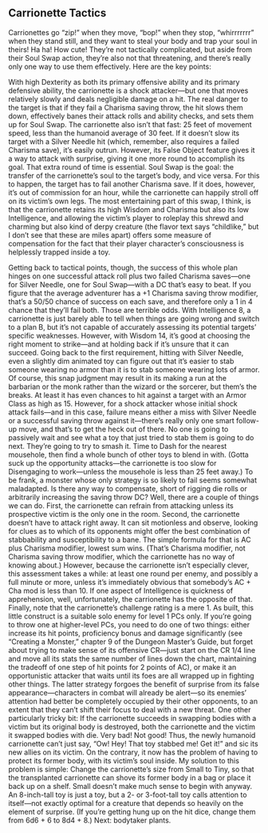 ## Carrionette Tactics


Carrionettes go “zip!” when they move, “bop!” when they stop, “whirrrrrrr” when they stand still, and they want to steal your body and trap your soul in theirs! Ha ha! How cute!
They’re not tactically complicated, but aside from their Soul Swap action, they’re also not that threatening, and there’s really only one way to use them effectively. Here are the key points:

With high Dexterity as both its primary offensive ability and its primary defensive ability, the carrionette is a shock attacker—but one that moves relatively slowly and deals negligible damage on a hit. The real danger to the target is that if they fail a Charisma saving throw, the hit slows them down, effectively banes their attack rolls and ability checks, and sets them up for Soul Swap.
The carrionette also isn’t that fast: 25 feet of movement speed, less than the humanoid average of 30 feet. If it doesn’t slow its target with a Silver Needle hit (which, remember, also requires a failed Charisma save), it’s easily outrun.
However, its False Object feature gives it a way to attack with surprise, giving it one more round to accomplish its goal. That extra round of time is essential.
Soul Swap is the goal: the transfer of the carrionette’s soul to the target’s body, and vice versa. For this to happen, the target has to fail another Charisma save. If it does, however, it’s out of commission for an hour, while the carrionette can happily stroll off on its victim’s own legs. The most entertaining part of this swap, I think, is that the carrionette retains its high Wisdom and Charisma but also its low Intelligence, and allowing the victim’s player to roleplay this shrewd and charming but also kind of derpy creature (the flavor text says “childlike,” but I don’t see that these are miles apart) offers some measure of compensation for the fact that their player character’s consciousness is helplessly trapped inside a toy.


Getting back to tactical points, though, the success of this whole plan hinges on one successful attack roll plus two failed Charisma saves—one for Silver Needle, one for Soul Swap—with a DC that’s easy to beat. If you figure that the average adventurer has a +1 Charisma saving throw modifier, that’s a 50/50 chance of success on each save, and therefore only a 1 in 4 chance that they’ll fail both. Those are terrible odds.
With Intelligence 8, a carrionette is just barely able to tell when things are going wrong and switch to a plan B, but it’s not capable of accurately assessing its potential targets’ specific weaknesses. However, with Wisdom 14, it’s good at choosing the right moment to strike—and at holding back if it’s unsure that it can succeed.
Going back to the first requirement, hitting with Silver Needle, even a slightly dim animated toy can figure out that it’s easier to stab someone wearing no armor than it is to stab someone wearing lots of armor. Of course, this snap judgment may result in its making a run at the barbarian or the monk rather than the wizard or the sorcerer, but them’s the breaks. At least it has even chances to hit against a target with an Armor Class as high as 15.
However, for a shock attacker whose initial shock attack fails—and in this case, failure means either a miss with Silver Needle or a successful saving throw against it—there’s really only one smart follow-up move, and that’s to get the heck out of there. No one is going to passively wait and see what a toy that just tried to stab them is going to do next. They’re going to try to smash it. Time to Dash for the nearest mousehole, then find a whole bunch of other toys to blend in with. (Gotta suck up the opportunity attacks—the carrionette is too slow for Disengaging to work—unless the mousehole is less than 25 feet away.)
To be frank, a monster whose only strategy is so likely to fail seems somewhat maladapted. Is there any way to compensate, short of rigging die rolls or arbitrarily increasing the saving throw DC? Well, there are a couple of things we can do. First, the carrionette can refrain from attacking unless its prospective victim is the only one in the room. Second, the carrionette doesn’t have to attack right away. It can sit motionless and observe, looking for clues as to which of its opponents might offer the best combination of stabbability and susceptibility to a bane. The simple formula for that is AC plus Charisma modifier, lowest sum wins. (That’s Charisma modifier, not Charisma saving throw modifier, which the carrionette has no way of knowing about.) However, because the carrionette isn’t especially clever, this assessment takes a while: at least one round per enemy, and possibly a full minute or more, unless it’s immediately obvious that somebody’s AC + Cha mod is less than 10. If one aspect of Intelligence is quickness of apprehension, well, unfortunately, the carrionette has the opposite of that.
Finally, note that the carrionette’s challenge rating is a mere 1. As built, this little construct is a suitable solo enemy for level 1 PCs only. If you’re going to throw one at higher-level PCs, you need to do one of two things: either increase its hit points, proficiency bonus and damage significantly (see “Creating a Monster,” chapter 9 of the Dungeon Master’s Guide, but forget about trying to make sense of its offensive CR—just start on the CR 1/4 line and move all its stats the same number of lines down the chart, maintaining the tradeoff of one step of hit points for 2 points of AC), or make it an opportunistic attacker that waits until its foes are all wrapped up in fighting other things. The latter strategy forgoes the benefit of surprise from its false appearance—characters in combat will already be alert—so its enemies’ attention had better be completely occupied by their other opponents, to an extent that they can’t shift their focus to deal with a new threat.
One other particularly tricky bit: If the carrionette succeeds in swapping bodies with a victim but its original body is destroyed, both the carrionette and the victim it swapped bodies with die. Very bad! Not good! Thus, the newly humanoid carrionette can’t just say, “Ow! Hey! That toy stabbed me! Get it!” and sic its new allies on its victim. On the contrary, it now has the problem of having to protect its former body, with its victim’s soul inside.
My solution to this problem is simple: Change the carrionette’s size from Small to Tiny, so that the transplanted carrionette can shove its former body in a bag or place it back up on a shelf. Small doesn’t make much sense to begin with anyway. An 8-inch-tall toy is just a toy, but a 2- or 3-foot-tall toy calls attention to itself—not exactly optimal for a creature that depends so heavily on the element of surprise. (If you’re getting hung up on the hit dice, change them from 6d6 + 6 to 8d4 + 8.)
Next: bodytaker plants.
